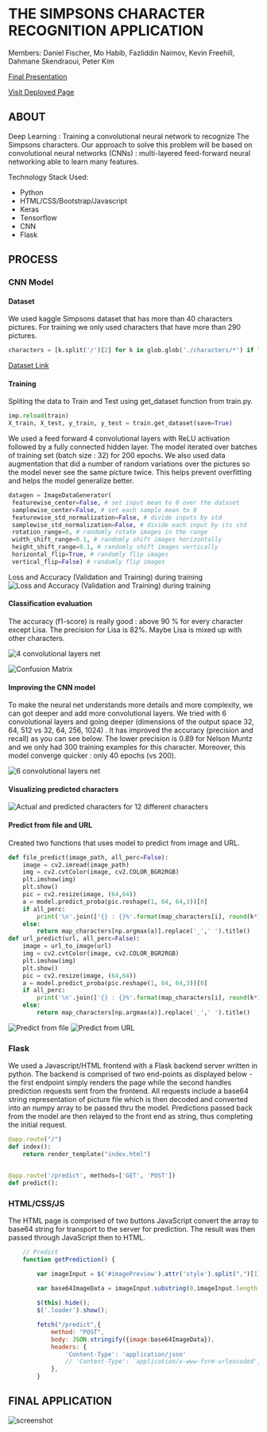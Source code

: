 # THE SIMPSONS CHARACTER RECOGNITION APPLICATION

Members: Daniel Fischer, Mo Habib, Fazliddin Naimov, Kevin Freehill, Dahmane Skendraoui, Peter Kim

[Final Presentation](Presentation%20for%20Final%20Project.pdf)

[Visit Deployed Page](#)

## ABOUT

Deep Learning : Training a convolutional neural network to recognize The Simpsons characters. Our approach to solve this problem will be based on convolutional neural networks (CNNs) : multi-layered feed-forward neural networking able to learn many features.

Technology Stack Used:
- Python
- HTML/CSS/Bootstrap/Javascript
- Keras
- Tensorflow
- CNN
- Flask

## PROCESS
### CNN Model
#### Dataset
We used kaggle Simpsons dataset that has more than 40 characters pictures. For training we only used characters that have more than 290 pictures.

```python
characters = [k.split('/')[2] for k in glob.glob('./characters/*') if len([p for p in glob.glob(k+'/*') if 'edited' in p or 'pic_vid' in p]) > 290]
```

[Dataset Link](https://www.kaggle.com/alexattia/the-simpsons-characters-dataset)

#### Training
Spliting the data to Train and Test using get_dataset function from train.py.

```python
imp.reload(train)
X_train, X_test, y_train, y_test = train.get_dataset(save=True)
```

We used a feed forward 4 convolutional layers with ReLU activation followed by a fully connected hidden layer. The model iterated over batches of training set (batch size : 32) for 200 epochs. We also used data augmentation that did a number of random variations over the pictures so the model never see the same picture twice. This helps prevent overfitting and helps the model generalize better.

```python
datagen = ImageDataGenerator(
 featurewise_center=False, # set input mean to 0 over the dataset
 samplewise_center=False, # set each sample mean to 0
 featurewise_std_normalization=False, # divide inputs by std 
 samplewise_std_normalization=False, # divide each input by its std
 rotation_range=0, # randomly rotate images in the range 
 width_shift_range=0.1, # randomly shift images horizontally 
 height_shift_range=0.1, # randomly shift images vertically 
 horizontal_flip=True, # randomly flip images
 vertical_flip=False) # randomly flip images
 ```
Loss and Accuracy (Validation and Training) during training
![Loss and Accuracy (Validation and Training) during training](images/loss.png)

#### Classification evaluation
The accuracy (f1-score) is really good : above 90 % for every character except Lisa. The precision for Lisa is 82%. Maybe Lisa is mixed up with other characters.

![4 convolutional layers net](images/4cln.png)

![Confusion Matrix](images/confusion.png)

#### Improving the CNN model

To make the neural net understands more details and more complexity, we can got deeper and add more convolutional layers. We tried with 6 convolutional layers and going deeper (dimensions of the output space 32, 64, 512 vs 32, 64, 256, 1024) . It has improved the accuracy (precision and recall) as you can see below. The lower precision is 0.89 for Nelson Muntz and we only had 300 training examples for this character. Moreover, this model converge quicker : only 40 epochs (vs 200).

![6 convolutional layers net](images/6cln.png)

#### Visualizing predicted characters

![Actual and predicted characters for 12 different characters](images/actvspred.png)

#### Predict from file and URL
Created two functions that uses model to predict from image and URL.

```python
def file_predict(image_path, all_perc=False):
    image = cv2.imread(image_path)
    img = cv2.cvtColor(image, cv2.COLOR_BGR2RGB)
    plt.imshow(img)
    plt.show()
    pic = cv2.resize(image, (64,64))
    a = model.predict_proba(pic.reshape(1, 64, 64,3))[0]
    if all_perc:
        print('\n'.join(['{} : {}%'.format(map_characters[i], round(k*100)) for i,k in sorted(enumerate(a), key=lambda x:x[1], reverse=True)]))
    else:
        return map_characters[np.argmax(a)].replace('_',' ').title()
def url_predict(url, all_perc=False):
    image = url_to_image(url)
    img = cv2.cvtColor(image, cv2.COLOR_BGR2RGB)
    plt.imshow(img)
    plt.show()
    pic = cv2.resize(image, (64,64))
    a = model.predict_proba(pic.reshape(1, 64, 64,3))[0]
    if all_perc:
        print('\n'.join(['{} : {}%'.format(map_characters[i], round(k*100)) for i,k in sorted(enumerate(a), key=lambda x:x[1], reverse=True)]))
    else:
        return map_characters[np.argmax(a)].replace('_',' ').title()
```
![Predict from file](images/file_pred.jpg)
![Predict from URL](images/url_pred.jpg)

### Flask

We used a Javascript/HTML frontend with a Flask backend server written in python.  The backend is comprised of two end-points as displayed below - the first endpoint simply renders the page while the second handles prediction requests sent from the frontend.  All requests include a base64 string representation of picture file which is then decoded and converted into an numpy array to be passed thru the model. Predictions passed back from the model are then relayed to the front end as string, thus completing the initial request.

```python
@app.route("/")
def index():
    return render_template("index.html")


@app.route('/predict', methods=['GET', 'POST'])
def predict():
```

### HTML/CSS/JS

The HTML page is comprised of two buttons
JavaScript convert the array to base64 string for transport to the server for prediction.  The result was then passed through JavaScript then to HTML.  

```javascript
    // Predict
    function getPrediction() {

        var imageInput = $('#imagePreview').attr('style').split(",")[1];

        var base64ImageData = imageInput.substring(0,imageInput.length-3);
        
        $(this).hide();
        $('.loader').show();

        fetch("/predict",{
            method: "POST",
            body: JSON.stringify({image:base64ImageData}),
            headers: {
                'Content-Type': 'application/json'
                // 'Content-Type': 'application/x-www-form-urlencoded',
            },
        }
```

## FINAL APPLICATION
![screenshot](images/app.png)
